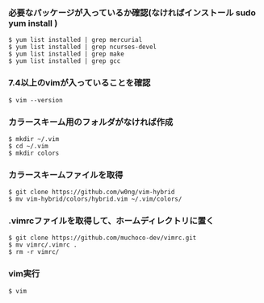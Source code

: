 ### 必要なパッケージが入っているか確認(なければインストール sudo yum install )

    $ yum list installed | grep mercurial
    $ yum list installed | grep ncurses-devel
    $ yum list installed | grep make
    $ yum list installed | grep gcc

### 7.4以上のvimが入っていることを確認

    $ vim --version

### カラースキーム用のフォルダがなければ作成
    
    $ mkdir ~/.vim
    $ cd ~/.vim
    $ mkdir colors

### カラースキームファイルを取得
    
    $ git clone https://github.com/w0ng/vim-hybrid
    $ mv vim-hybrid/colors/hybrid.vim ~/.vim/colors/

### .vimrcファイルを取得して、ホームディレクトリに置く
    
    $ git clone https://github.com/muchoco-dev/vimrc.git
    $ mv vimrc/.vimrc .
    $ rm -r vimrc/

### vim実行

    $ vim
